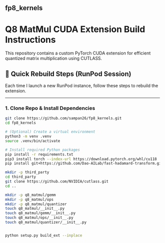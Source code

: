 ## fp8_kernels

# Q8 MatMul CUDA Extension Build Instructions

This repository contains a custom PyTorch CUDA extension for efficient quantized matrix multiplication using CUTLASS.

## 🚀 Quick Rebuild Steps (RunPod Session)

Each time I launch a new RunPod instance, follow these steps to rebuild the extension.

---

### 1. Clone Repo & Install Dependencies

```bash
git clone https://github.com/sampan26/fp8_kernels.git
cd fp8_kernels

# (Optional) Create a virtual environment
python3 -m venv .venv
source .venv/bin/activate

# Install required Python packages
pip install -r requirements.txt
pip3 install torch --index-url https://download.pytorch.org/whl/cu118
pip install git+https://github.com/Dao-AILab/fast-hadamard-transform.git@v1.0.4.post1

mkdir -p third_party
cd third_party
git clone https://github.com/NVIDIA/cutlass.git
cd ..

mkdir -p q8_matmul/gemm
mkdir -p q8_matmul/ops
mkdir -p q8_matmul/quantizer
touch q8_matmul/__init__.py
touch q8_matmul/gemm/__init__.py
touch q8_matmul/ops/__init__.py
touch q8_matmul/quantizer/__init__.py


python setup.py build_ext --inplace
